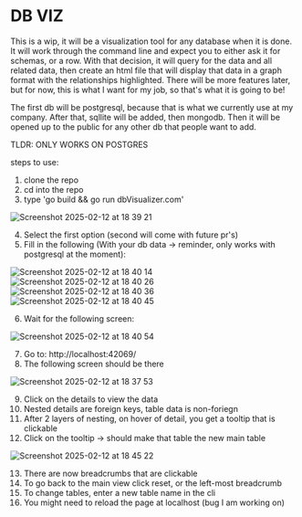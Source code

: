 # DB VIZ

This is a wip, it will be a visualization tool for any database when it is done.
It will work through the command line and expect you to either ask it for schemas,
or a row. With that decision, it will query for the data and all related data,
then create an html file that will display that data in a graph format with the
relationships highlighted. There will be more features later, but for now, this
is what I want for my job, so that's what it is going to be!

The first db will be postgresql, because that is what we currently use at my company.
After that, sqllite will be added, then mongodb. Then it will be opened up to the
public for any other db that people want to add.

TLDR: ONLY WORKS ON POSTGRES

steps to use:
1. clone the repo
2. cd into the repo
3. type 'go build && go run dbVisualizer.com'
   
![Screenshot 2025-02-12 at 18 39 21](https://github.com/user-attachments/assets/f7a4fdf8-d037-4047-b565-0ec6eb210549)

4. Select the first option (second will come with future pr's)
5. Fill in the following (With your db data -> reminder, only works with postgresql at the moment):
   
![Screenshot 2025-02-12 at 18 40 14](https://github.com/user-attachments/assets/3978eac1-9cb2-45cf-b27e-062b06b46f40)
![Screenshot 2025-02-12 at 18 40 26](https://github.com/user-attachments/assets/fad93e38-3690-4c36-b7bf-d65853bfc6e9)
![Screenshot 2025-02-12 at 18 40 36](https://github.com/user-attachments/assets/e267ff6c-6dda-424f-890b-6c7163589563)
![Screenshot 2025-02-12 at 18 40 45](https://github.com/user-attachments/assets/dee568f0-dc72-4a27-a2cf-7566df62d93b)

6. Wait for the following screen:

![Screenshot 2025-02-12 at 18 40 54](https://github.com/user-attachments/assets/dc09001c-6218-424c-a37c-2ecbe2e729f0)

7. Go to: http://localhost:42069/
8. The following screen should be there

![Screenshot 2025-02-12 at 18 37 53](https://github.com/user-attachments/assets/0b21bda5-583e-458f-ab9c-52deaaf92600)

9. Click on the details to view the data
10. Nested details are foreign keys, table data is non-foriegn
11. After 2 layers of nesting, on hover of detail, you get a tooltip that is clickable
12. Click on the tooltip -> should make that table the new main table

![Screenshot 2025-02-12 at 18 45 22](https://github.com/user-attachments/assets/b41ce613-90c6-4e96-9d7f-182a0dcb84c3)

13. There are now breadcrumbs that are clickable
14. To go back to the main view click reset, or the left-most breadcrumb
15. To change tables, enter a new table name in the cli
16. You might need to reload the page at localhost (bug I am working on)


   
   
